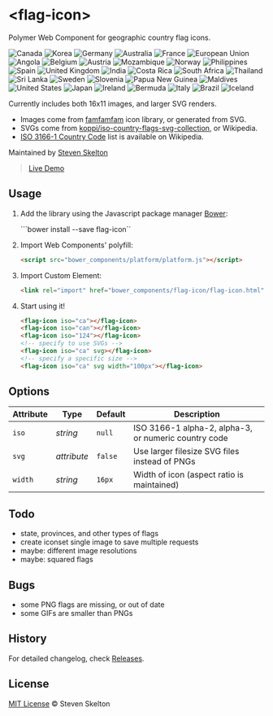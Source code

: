 &lt;flag-icon&gt;
===========

Polymer Web Component for geographic country flag icons.

![Canada](https://raw.githubusercontent.com/stevenrskelton/flag-icon/master/png/ca.png "Canada")
![Korea](https://raw.githubusercontent.com/stevenrskelton/flag-icon/master/png/kr.png "Korea")
![Germany](https://raw.githubusercontent.com/stevenrskelton/flag-icon/master/png/de.png "Germany")
![Australia](https://raw.githubusercontent.com/stevenrskelton/flag-icon/master/png/au.png "Australia")
![France](https://raw.githubusercontent.com/stevenrskelton/flag-icon/master/png/fr.png "France")
![European Union](https://raw.githubusercontent.com/stevenrskelton/flag-icon/master/png/europeanunion.png "European Union")
![Angola](https://raw.githubusercontent.com/stevenrskelton/flag-icon/master/png/ao.png "Angola")
![Belgium](https://raw.githubusercontent.com/stevenrskelton/flag-icon/master/png/be.png "Belgium")
![Austria](https://raw.githubusercontent.com/stevenrskelton/flag-icon/master/png/at.png "Austria")
![Mozambique](https://raw.githubusercontent.com/stevenrskelton/flag-icon/master/png/mz.png "Mozambique")
![Norway](https://raw.githubusercontent.com/stevenrskelton/flag-icon/master/png/no.png "Norway")
![Philippines](https://raw.githubusercontent.com/stevenrskelton/flag-icon/master/png/ph.png "Philippines")
![Spain](https://raw.githubusercontent.com/stevenrskelton/flag-icon/master/png/es.png "Spain")
![United Kingdom](https://raw.githubusercontent.com/stevenrskelton/flag-icon/master/png/gb.png "United Kingdom")
![India](https://raw.githubusercontent.com/stevenrskelton/flag-icon/master/png/in.png "India")
![Costa Rica](https://raw.githubusercontent.com/stevenrskelton/flag-icon/master/png/cr.png "Costa Rica")
![South Africa](https://raw.githubusercontent.com/stevenrskelton/flag-icon/master/png/za.png "South Africa")
![Thailand](https://raw.githubusercontent.com/stevenrskelton/flag-icon/master/png/th.png "Thailand")
![Sri Lanka](https://raw.githubusercontent.com/stevenrskelton/flag-icon/master/png/lk.png "Sri Lanka")
![Sweden](https://raw.githubusercontent.com/stevenrskelton/flag-icon/master/png/se.png "Sweden")
![Slovenia](https://raw.githubusercontent.com/stevenrskelton/flag-icon/master/png/si.png "Slovenia")
![Papua New Guinea](https://raw.githubusercontent.com/stevenrskelton/flag-icon/master/png/pg.png "Papua New Guinea")
![Maldives](https://raw.githubusercontent.com/stevenrskelton/flag-icon/master/png/mv.png "Maldives")
![United States](https://raw.githubusercontent.com/stevenrskelton/flag-icon/master/png/us.png "India")
![Japan](https://raw.githubusercontent.com/stevenrskelton/flag-icon/master/png/jp.png "Japan")
![Ireland](https://raw.githubusercontent.com/stevenrskelton/flag-icon/master/png/ie.png "Ireland")
![Bermuda](https://raw.githubusercontent.com/stevenrskelton/flag-icon/master/png/bm.png "Bermuda")
![Italy](https://raw.githubusercontent.com/stevenrskelton/flag-icon/master/png/it.png "Italy")
![Brazil](https://raw.githubusercontent.com/stevenrskelton/flag-icon/master/png/br.png "Brazil")
![Iceland](https://raw.githubusercontent.com/stevenrskelton/flag-icon/master/png/is.png "Iceland")

Currently includes both 16x11 images, and larger SVG renders.
* Images come from [famfamfam](http://www.famfamfam.com/lab/icons/flags/) icon library, or generated from SVG.
* SVGs come from [koppi/iso-country-flags-svg-collection](https://github.com/koppi/iso-country-flags-svg-collection), or Wikipedia.
* [ISO 3166-1 Country Code](http://en.wikipedia.org/wiki/ISO_3166-1) list is available on Wikipedia.

Maintained by [Steven Skelton](https://github.com/stevenrskelton)

> [Live Demo](http://files.stevenskelton.ca/flag-icon/examples/index.html)

## Usage

1. Add the library using the Javascript package manager [Bower](http://bower.io/):

	```bower install --save flag-icon``

2. Import Web Components' polyfill:

	```html
	<script src="bower_components/platform/platform.js"></script>
	```

3. Import Custom Element:

	```html
	<link rel="import" href="bower_components/flag-icon/flag-icon.html">
	```

4. Start using it!

	```html
	<flag-icon iso="ca"></flag-icon>
	<flag-icon iso="can"></flag-icon>
	<flag-icon iso="124"></flag-icon>
	<!-- specify to use SVGs -->
	<flag-icon iso="ca" svg></flag-icon>
	<!-- specify a specific size -->
	<flag-icon iso="ca" svg width="100px"></flag-icon>
	```

## Options

Attribute			| Type			| Default		| Description
---					| ---			| ---			| ---
`iso`				| *string*		| `null`		| ISO 3166-1 alpha-2, alpha-3, or numeric country code
`svg`				| *attribute*	| `false`		| Use larger filesize SVG files instead of PNGs
`width`				| *string*		| `16px`		| Width of icon (aspect ratio is maintained)

## Todo
- state, provinces, and other types of flags
- create iconset single image to save multiple requests
- maybe: different image resolutions
- maybe: squared flags

## Bugs
- some PNG flags are missing, or out of date
- some GIFs are smaller than PNGs

## History

For detailed changelog, check [Releases](https://github.com/stevenrskelton/flag-icon/releases).

## License

[MIT License](http://opensource.org/licenses/MIT) © Steven Skelton